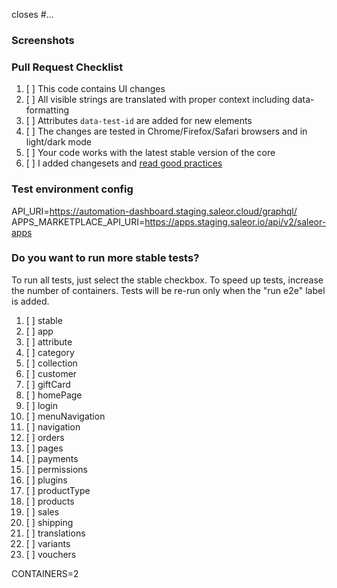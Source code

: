 closes #...

### Screenshots

<!-- If your changes affect the UI, providing "before" and "after" screenshots will
greatly reduce the amount of work needed to review your work. -->

### Pull Request Checklist

<!-- Please keep this section. It will make maintainer's life easier. -->

1. [ ] This code contains UI changes
2. [ ] All visible strings are translated with proper context including data-formatting
3. [ ] Attributes `data-test-id` are added for new elements
4. [ ] The changes are tested in Chrome/Firefox/Safari browsers and in light/dark mode
5. [ ] Your code works with the latest stable version of the core
6. [ ] I added changesets and [read good practices](/.changeset/README.md)

### Test environment config

<!-- Do not remove this section. It is required to properly setup test deployment instance.
Modify API_URI if you want test instance to use custom backend. CYPRESS_API_URI is optional, use when necessary. -->

API_URI=https://automation-dashboard.staging.saleor.cloud/graphql/
APPS_MARKETPLACE_API_URI=https://apps.staging.saleor.io/api/v2/saleor-apps

### Do you want to run more stable tests?

To run all tests, just select the stable checkbox. To speed up tests, increase the number of containers. Tests will be re-run only when the "run e2e" label is added.

1. [ ] stable
2. [ ] app
3. [ ] attribute
4. [ ] category
5. [ ] collection
6. [ ] customer
7. [ ] giftCard
8. [ ] homePage
9. [ ] login
10. [ ] menuNavigation
11. [ ] navigation
12. [ ] orders
13. [ ] pages
14. [ ] payments
15. [ ] permissions
16. [ ] plugins
17. [ ] productType
18. [ ] products
19. [ ] sales
20. [ ] shipping
21. [ ] translations
22. [ ] variants
23. [ ] vouchers

CONTAINERS=2
